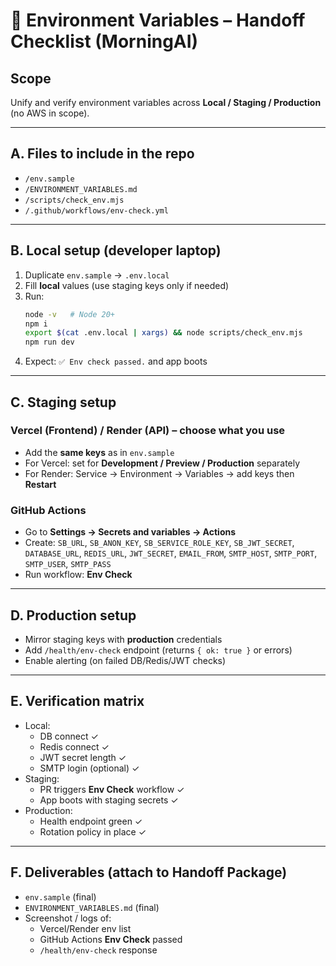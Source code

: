 
# 🔐 Environment Variables – Handoff Checklist (MorningAI)

## Scope
Unify and verify environment variables across **Local / Staging / Production** (no AWS in scope).

---

## A. Files to include in the repo
- `/env.sample`
- `/ENVIRONMENT_VARIABLES.md`
- `/scripts/check_env.mjs`
- `/.github/workflows/env-check.yml`

---

## B. Local setup (developer laptop)
1. Duplicate `env.sample` → `.env.local`
2. Fill **local** values (use staging keys only if needed)
3. Run:
   ```bash
   node -v   # Node 20+
   npm i
   export $(cat .env.local | xargs) && node scripts/check_env.mjs
   npm run dev
   ```
4. Expect: `✅ Env check passed.` and app boots

---

## C. Staging setup
### Vercel (Frontend) / Render (API) – choose what you use
- Add the **same keys** as in `env.sample`
- For Vercel: set for **Development / Preview / Production** separately
- For Render: Service → Environment → Variables → add keys then **Restart**

### GitHub Actions
- Go to **Settings → Secrets and variables → Actions**
- Create: `SB_URL`, `SB_ANON_KEY`, `SB_SERVICE_ROLE_KEY`, `SB_JWT_SECRET`, `DATABASE_URL`, `REDIS_URL`, `JWT_SECRET`, `EMAIL_FROM`, `SMTP_HOST`, `SMTP_PORT`, `SMTP_USER`, `SMTP_PASS`
- Run workflow: **Env Check**

---

## D. Production setup
- Mirror staging keys with **production** credentials
- Add `/health/env-check` endpoint (returns `{ ok: true }` or errors)
- Enable alerting (on failed DB/Redis/JWT checks)

---

## E. Verification matrix
- Local:
  - DB connect ✓
  - Redis connect ✓
  - JWT secret length ✓
  - SMTP login (optional) ✓
- Staging:
  - PR triggers **Env Check** workflow ✓
  - App boots with staging secrets ✓
- Production:
  - Health endpoint green ✓
  - Rotation policy in place ✓

---

## F. Deliverables (attach to Handoff Package)
- `env.sample` (final)
- `ENVIRONMENT_VARIABLES.md` (final)
- Screenshot / logs of:
  - Vercel/Render env list
  - GitHub Actions **Env Check** passed
  - `/health/env-check` response
